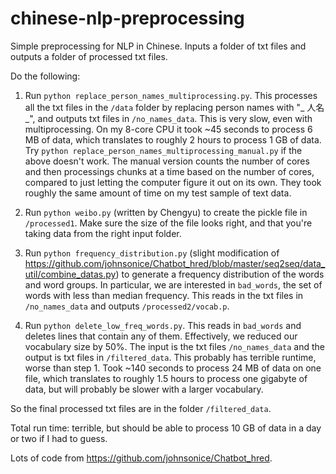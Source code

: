 # chinese-nlp-preprocessing

Simple preprocessing for NLP in Chinese. Inputs a folder of txt files and outputs a folder of processed txt files.

Do the following:

1. Run `python replace_person_names_multiprocessing.py`. This processes all the txt files in the `/data` folder by replacing person names with "_ 人名 _", and outputs txt files in `/no_names_data`. This is very slow, even with multiprocessing. On my 8-core CPU it took ~45 seconds to process 6 MB of data, which translates to roughly 2 hours to process 1 GB of data. Try `python replace_person_names_multiprocessing_manual.py` if the above doesn't work. The manual version counts the number of cores and then processings chunks at a time based on the number of cores, compared to just letting the computer figure it out on its own. They took roughly the same amount of time on my test sample of text data.

2. Run `python weibo.py` (written by Chengyu) to create the pickle file in `/processed1`. Make sure the size of the file looks right, and that you're taking data from the right input folder.

3. Run `python frequency_distribution.py` (slight modification of https://github.com/johnsonice/Chatbot_hred/blob/master/seq2seq/data_util/combine_datas.py) to generate a frequency distribution of the words and word groups. In particular, we are interested in `bad_words`, the set of words with less than median frequency. This reads in the txt files in `/no_names_data` and outputs `/processed2/vocab.p`.

4. Run `python delete_low_freq_words.py`. This reads in `bad_words` and deletes lines that contain any of them. Effectively, we reduced our vocabulary size by 50%. The input is the txt files `/no_names_data` and the output is txt files in `/filtered_data`. This probably has terrible runtime, worse than step 1. Took ~140 seconds to process 24 MB of data on one file, which translates to roughly 1.5 hours to process one gigabyte of data, but will probably be slower with a larger vocabulary.

So the final processed txt files are in the folder `/filtered_data`.

Total run time: terrible, but should be able to process 10 GB of data in a day or two if I had to guess.

Lots of code from https://github.com/johnsonice/Chatbot_hred.
